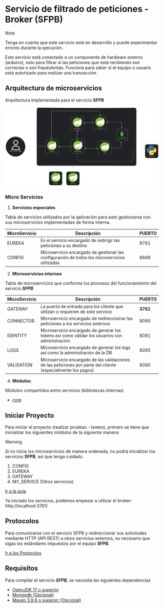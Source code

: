 # Servicio de filtrado de peticiones - Broker (SFPB)

> [!NOTE]  
> Tenga en cuenta que este servicio está en desarrollo y puede experimentar 
> errores durante la ejecución.

Este servicio está conectado a un componente de hardware externo (arduino), 
esto para filtrar si las peticiones que está recibiendo son correctas o son 
fraudulentas. Funciona para saber si el equipo o usuario está autorizado para 
realizar una transacción.

## Arquitectura de microservicios

Arquitectura implementada para el servicio **SFPB**

![IMG](./assets/arch/SFPN.png)

### Micro Servicios

1. **Servicios especiales**

Tabla de servicios utilizados por la _aplicación_ para auto gestionarse con sus microservicios implementadas
de forma interna.

| MicroServicio | Descripción                                                                                                    | PUERTO   |
|---------------|----------------------------------------------------------------------------------------------------------------|----------|
| EUREKA        | Es el servicio encargado de redirigir las peticiones a su destino                                              | 8761     |
| CONFIG        | Microservicio encargado de gestionar las configuración de todos los microservicios utilizadas                  | 8888     |

2. **Microservicios internos**

Tabla de microservicios que conforma los procesos del funcionamiento del servicio _**SFPB**_.

| MicroServicio | Descripción                                                                                                   | PUERTO   |
|---------------|---------------------------------------------------------------------------------------------------------------|----------|
| GATEWAY       | La puerta de entrada para los cliente que utilizán o requieren de este servicio                               | **3761** |
| CONNECTOR     | Microservicio encargado de redireccioinar las peticiones a los servicios externos                             | 8090     |
| IDENTITY      | Microservicio encargado de generar los tokens así como válidar los usuarios con administración                | 8091     |
| LOGS          | Microservicio encargado de generar los logs así como la administración de la DB                               | 8095     |
| VALIDATION    | Microservicio encargado de las validaciones de las peticiones por parte del cliente (especialmente los pagos) | 9090     |

4. **Módulos**: 

Módulos compartidos entre servicios (bibliotecas internas)

* [core](./core/src/main/java)

## Iniciar Proyecto

Para iniciar el proyecto (realizar pruebas - testeo), primero se tiene que inicializar los
siguientes módulos de la siguiente manera:

> [!WARNING]  
> Si no inicia los microservicios de manera ordenada, no podrá inicializar los servicios **SFPB**, 
> así que tenga cuidado.

1. CONFIG
2. EUREKA
3. GATEWAY
4. MY_SERVICE (Otros servicios)

[Ir a la guía ](./assets/docs/ARRANQUE.md)

Ya iniciado los servicios, podemos empezar a utilizar el broker: http://localhost:3761/

## Protocolos

Para comunicarse con el servicio SFPB y redireccionar sus solicitudes mediante HTTP (API REST) ​​a
otros servicios externos, es necesario que sigas los estándares impuestos por el equipo **SFPB**.

[Ir a los Protocolos](./assets/docs/PROTOCOLO.md)

## Requisitos

Para compilar el servicio _**SFPB**_, se necesita las siguientes dependencias

* [OpenJDK 17 o superior](https://adoptium.net/es/temurin/releases/)
* [Mongodb (Opcional)](https://www.mongodb.com/try/download/database-tools)
* [Maven 3.9.9 o superior (Opcional)](https://maven.apache.org/download.cgi)
